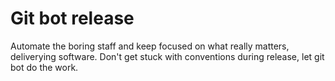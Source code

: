 # Git bot release

Automate the boring staff and keep focused on what really matters, deliverying software. Don't get stuck with conventions during release, let git bot do the work.
